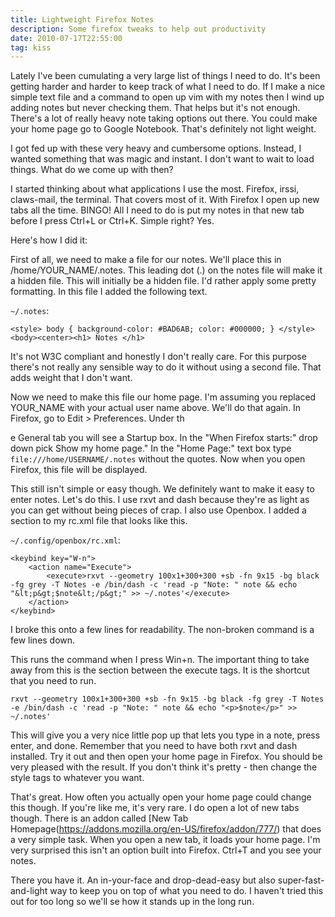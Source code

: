 ```yaml
---
title: Lightweight Firefox Notes
description: Some firefox tweaks to help out productivity
date: 2010-07-17T22:55:00
tag: kiss
---
```


Lately I've been cumulating a very large list of things I need to do.
It's been getting harder and harder to keep track of what I need to do.
If I make a nice simple text file and a command to open up vim with my
notes then I wind up adding notes but never checking them. That helps
but it's not enough. There's a lot of really heavy note taking options
out there. You could make your home page go to Google Notebook. That's
definitely not light weight.

I got fed up with these very heavy and cumbersome options. Instead, I
wanted something that was magic and instant. I don't want to wait to
load things. What do we come up with then?

I started thinking about what applications I use the most. Firefox,
irssi, claws-mail, the terminal. That covers most of it. With Firefox I
open up new tabs all the time. BINGO! All I need to do is put my notes
in that new tab before I press Ctrl+L or Ctrl+K. Simple right? Yes.

Here's how I did it:

First of all, we need to make a file for our notes. We'll place this in
/home/YOUR\_NAME/.notes. This leading dot (.) on the notes file will
make it a hidden file. This will initially be a hidden file. I'd rather
apply some pretty formatting. In this file I added the following text.

``~/.notes``:
```
<style> body { background-color: #BAD6AB; color: #000000; } </style><body><center><h1> Notes </h1>
```

It's not W3C compliant and honestly I don't really care. For this
purpose there's not really any sensible way to do it without using a
second file. That adds weight that I don't want.

Now we need to make this file our home page. I'm assuming you replaced
YOUR\_NAME with your actual user name above. We'll do that again. In
Firefox, go to Edit > Preferences. Under th

e General tab you will see a Startup box. In the "When Firefox starts:"
drop down pick Show my home page." In the "Home Page:" text box type
``file:///home/USERNAME/.notes`` without the quotes. Now when you open
Firefox, this file will be displayed.

This still isn't simple or easy though. We definitely want to make it
easy to enter notes. Let's do this. I use rxvt and dash because they're
as light as you can get without being pieces of crap. I also use
Openbox. I added a section to my rc.xml file that looks like this.

``~/.config/openbox/rc.xml``:
```
<keybind key="W-n">
    <action name="Execute">
        <execute>rxvt --geometry 100x1+300+300 +sb -fn 9x15 -bg black -fg grey -T Notes -e /bin/dash -c 'read -p "Note: " note && echo "&lt;p&gt;$note&lt;/p&gt;" >> ~/.notes'</execute>
    </action>
</keybind>
```

I broke this onto a few lines for readability. The non-broken command is
a few lines down.

This runs the command when I press Win+n. The important thing to take
away from this is the section between the execute tags. It is the
shortcut that you need to run.

```
rxvt --geometry 100x1+300+300 +sb -fn 9x15 -bg black -fg grey -T Notes -e /bin/dash -c 'read -p "Note: " note && echo "<p>$note</p>" >> ~/.notes'
```

This will give you a very nice little pop up that lets you type in a
note, press enter, and done. Remember that you need to have both rxvt
and dash installed. Try it out and then open your home page in Firefox.
You should be very pleased with the result. If you don't think it's
pretty - then change the style tags to whatever you want.

That's great. How often you actually open your home page could change
this though. If you're like me, it's very rare. I do open a lot of new
tabs though. There is an addon called [New Tab Homepage(https://addons.mozilla.org/en-US/firefox/addon/777/)
that does a very simple task. When you open a new tab, it loads your home
page. I'm very surprised this isn't an option built into Firefox. Ctrl+T
and you see your notes.

There you have it. An in-your-face and drop-dead-easy but also
super-fast-and-light way to keep you on top of what you need to do. I
haven't tried this out for too long so we'll se how it stands up in the
long run.
